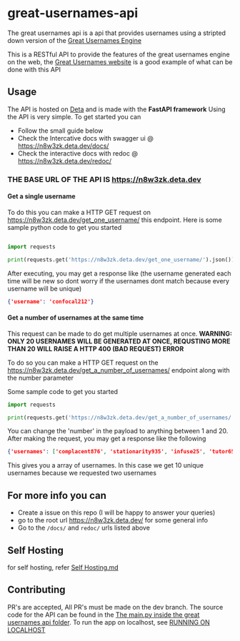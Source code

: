 # great-usernames-api

The great usernames api is a api that provides usernames using a stripted down version of the <a href="https://github.com/akionsight/great-usernames">Great Usernames Engine</a>

This is a RESTful API to provide the features of the great usernames engine on the web, the <a href="https://github.com/akionsight/The-Great-Usernames-Website">Great Usernames website</a> is a good example of what can be done with this API

## Usage

The API is hosted on <a href="https://deta.sh">Deta</a> and is made with the **FastAPI framework**
Using the API is very simple. To get started you can 
- Follow the small guide below
- Check the Intercative docs with swagger ui @ https://n8w3zk.deta.dev/docs/
- Check the interactive docs with redoc @ https://n8w3zk.deta.dev/redoc/
 
### **THE BASE URL OF THE API IS https://n8w3zk.deta.dev**

#### Get a single username
To do this you can make a HTTP GET request on https://n8w3zk.deta.dev/get_one_username/ this endpoint. Here is some sample python code to get you started
```python

import requests

print(requests.get('https://n8w3zk.deta.dev/get_one_username/').json())

```

After executing, you may get a response like (the username generated each time will be new so dont worry if the usernames dont match because every username will be unique)

```json
{'username': 'confocal212'}
```

#### Get a number of usernames at the same time
This request can be made to do get multiple usernames at once. **WARNING: ONLY 20 USERNAMES WILL BE GENERATED AT ONCE, REQUSTING MORE THAN 20 WILL RAISE A HTTP 400 (BAD REQUEST) ERROR**

To do so you can make a HTTP GET request on the https://n8w3zk.deta.dev/get_a_number_of_usernames/ endpoint along with the number parameter

Some sample code to get you started 
```python
import requests

print(requests.get('https://n8w3zk.deta.dev/get_a_number_of_usernames/', {'number': 10}).json())
```

You can change the 'number' in the payload to anything between 1 and 20. After making the request, you may get a response like the following

```json
{'usernames': ['complacent876', 'stationarity935', 'infuse25', 'tutor659', 'Kendall743', 'dutiful596', 'Hinman206', 'Goa473', 'culinary168', 'biscuit662']}
```

This gives you a array of usernames. In this case we get 10 unique usernames because we requested two usernames

## For more info you can 

- Create a issue on this repo (I will be happy to answer your queries)
- go to the root url https://n8w3zk.deta.dev/ for some general info
- Go to the `/docs/` and `redoc/` urls listed above

## Self Hosting
for self hosting, refer <a href="https://github.com/akionsight/great-usernames-api/blob/main/SELF%20HOSTING.md">Self Hosting.md</a>

## Contributing
PR's are accepted, All PR's must be made on the dev branch. The source code for the API can be found in the <a href="https://github.com/akionsight/great-usernames-api/blob/main/great-usernames-api/main.py">The main.py inside the great usernames api folder</a>. To run the app on localhost, see <a href="/RUNNING ON LOCALHOST.md">RUNNING ON LOCALHOST</a>

